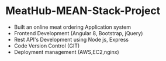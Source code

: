 # MeatHub-MEAN-Stack-Project

* Built an online meat ordering Application system
* Frontend Development (Angular 8, Bootstrap, jQuery)
* Rest API's Development using Node js, Express
* Code Version Control (GIT)
* Deployment management (AWS,EC2,nginx)
